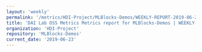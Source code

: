 ```yaml
---
layout: 'weekly'
permalink: '/metrics/HDI-Project/MLBlocks-Demos/WEEKLY-REPORT-2019-06-23'
title: 'DAI Lab OSS Metrics Metrics report for MLBlocks-Demos | WEEKLY-REPORT-2019-06-23'
organization: 'HDI-Project'
repository: 'MLBlocks-Demos'
current_date: '2019-06-23'
---
```

